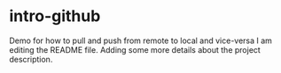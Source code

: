 # intro-github
Demo for how to pull and push from remote to local and vice-versa 
I am editing the README file. Adding some more details about the project description.

